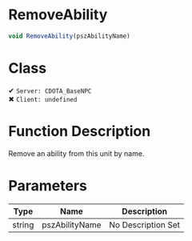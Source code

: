 # RemoveAbility
```js	
void RemoveAbility(pszAbilityName)
```
# Class
✔ `Server: CDOTA_BaseNPC`  
✖ `Client: undefined`  

# Function Description
Remove an ability from this unit by name.
# Parameters
Type|Name|Description
--|--|--
string|pszAbilityName|No Description Set

